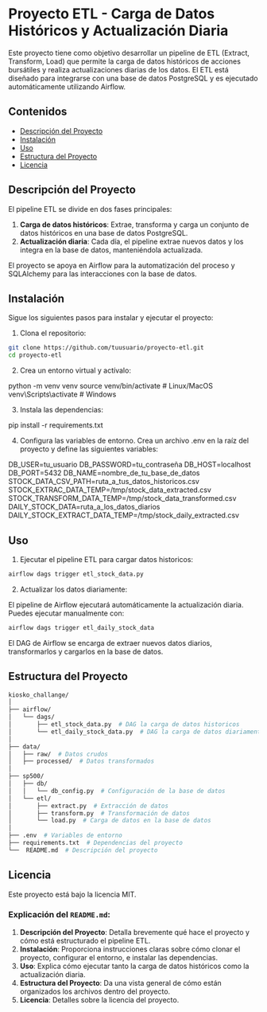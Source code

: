 # Proyecto ETL - Carga de Datos Históricos y Actualización Diaria

Este proyecto tiene como objetivo desarrollar un pipeline de ETL (Extract, Transform, Load) que permite la carga de datos históricos de acciones bursátiles y realiza actualizaciones diarias de los datos. El ETL está diseñado para integrarse con una base de datos PostgreSQL y es ejecutado automáticamente utilizando Airflow.

## Contenidos

- [Descripción del Proyecto](#descripción-del-proyecto)
- [Instalación](#instalación)
- [Uso](#uso)
- [Estructura del Proyecto](#estructura-del-proyecto)
- [Licencia](#licencia)

## Descripción del Proyecto

El pipeline ETL se divide en dos fases principales:

1. **Carga de datos históricos**: Extrae, transforma y carga un conjunto de datos históricos en una base de datos PostgreSQL.
2. **Actualización diaria**: Cada día, el pipeline extrae nuevos datos y los integra en la base de datos, manteniéndola actualizada.

El proyecto se apoya en Airflow para la automatización del proceso y SQLAlchemy para las interacciones con la base de datos.

## Instalación

Sigue los siguientes pasos para instalar y ejecutar el proyecto:

1. Clona el repositorio:

```bash
git clone https://github.com/tuusuario/proyecto-etl.git
cd proyecto-etl
```

2. Crea un entorno virtual y actívalo:

python -m venv venv
source venv/bin/activate  # Linux/MacOS
venv\Scripts\activate  # Windows

3. Instala las dependencias:

pip install -r requirements.txt

4. Configura las variables de entorno. Crea un archivo .env en la raíz del proyecto y define las siguientes variables:

DB_USER=tu_usuario
DB_PASSWORD=tu_contraseña
DB_HOST=localhost
DB_PORT=5432
DB_NAME=nombre_de_tu_base_de_datos
STOCK_DATA_CSV_PATH=ruta_a_tus_datos_historicos.csv
STOCK_EXTRAC_DATA_TEMP=/tmp/stock_data_extracted.csv
STOCK_TRANSFORM_DATA_TEMP=/tmp/stock_data_transformed.csv
DAILY_STOCK_DATA=ruta_a_los_datos_diarios
DAILY_STOCK_EXTRACT_DATA_TEMP=/tmp/stock_daily_extracted.csv

## Uso

1. Ejecutar el pipeline ETL para cargar datos historicos:

```bash
airflow dags trigger etl_stock_data.py
```

2. Actualizar los datos diariamente:

El pipeline de Airflow ejecutará automáticamente la actualización diaria. Puedes ejecutar manualmente con:

```bash
airflow dags trigger etl_daily_stock_data
```

El DAG de Airflow se encarga de extraer nuevos datos diarios, transformarlos y cargarlos en la base de datos.

## Estructura del Proyecto

```bash
kiosko_challange/
│
├── airflow/
│   └── dags/
│       ├── etl_stock_data.py  # DAG la carga de datos historicos
│       └── etl_daily_stock_data.py  # DAG la carga de datos diariamente
│
├── data/
│   ├── raw/  # Datos crudos
│   ├── processed/  # Datos transformados
│
├── sp500/
│   ├── db/
│   │   └── db_config.py  # Configuración de la base de datos
│   └── etl/
│       ├── extract.py  # Extracción de datos
│       ├── transform.py  # Transformación de datos
│       └── load.py  # Carga de datos en la base de datos
│
├── .env  # Variables de entorno
├── requirements.txt  # Dependencias del proyecto
└──  README.md  # Descripción del proyecto
```

## Licencia

Este proyecto está bajo la licencia MIT.

### Explicación del `README.md`:
1. **Descripción del Proyecto**: Detalla brevemente qué hace el proyecto y cómo está estructurado el pipeline ETL.
2. **Instalación**: Proporciona instrucciones claras sobre cómo clonar el proyecto, configurar el entorno, e instalar las dependencias.
3. **Uso**: Explica cómo ejecutar tanto la carga de datos históricos como la actualización diaria.
4. **Estructura del Proyecto**: Da una vista general de cómo están organizados los archivos dentro del proyecto.
5. **Licencia**: Detalles sobre la licencia del proyecto.